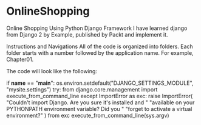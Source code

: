 # OnlineShopping
Online Shopping Using Python Django Framework
I have learned django from Django 2 by Example, published by Packt and implement it.

Instructions and Navigations
All of the code is organized into folders. Each folder starts with a number followed by the application name. For example, Chapter01.

The code will look like the following:


if __name__ == "__main__":
    os.environ.setdefault("DJANGO_SETTINGS_MODULE", "mysite.settings")
    try:
        from django.core.management import execute_from_command_line
    except ImportError as exc:
        raise ImportError(
            "Couldn't import Django. Are you sure it's installed and "
            "available on your PYTHONPATH environment variable? Did you "
            "forget to activate a virtual environment?"
        ) from exc
    execute_from_command_line(sys.argv)
